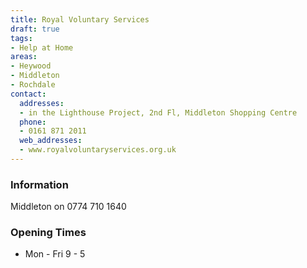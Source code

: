```yaml
---
title: Royal Voluntary Services
draft: true
tags:
- Help at Home
areas:
- Heywood
- Middleton
- Rochdale
contact:
  addresses:
  - in the Lighthouse Project, 2nd Fl, Middleton Shopping Centre
  phone:
  - 0161 871 2011
  web_addresses:
  - www.royalvoluntaryservices.org.uk
---
```


### Information
Middleton on 0774 710 1640

### Opening Times
* Mon - Fri   9 - 5

